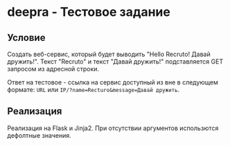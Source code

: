 # deepra - Тестовое задание
## Условие

Создать веб-сервис, который будет выводить "Hello Recruto! Давай дружить!".
Текст "Recruto" и текст "Давай дружить!" подставляется GET запросом из
адресной строки.

Ответ на тестовое - ссылка на сервис доступный из вне в следующем формате:
`URL` или `IP/?name=Recturo&message=Давай дружить`.

## Реализация
Реализация на Flask и Jinja2. При отсутствии аргументов использются 
дефолтные значения.
